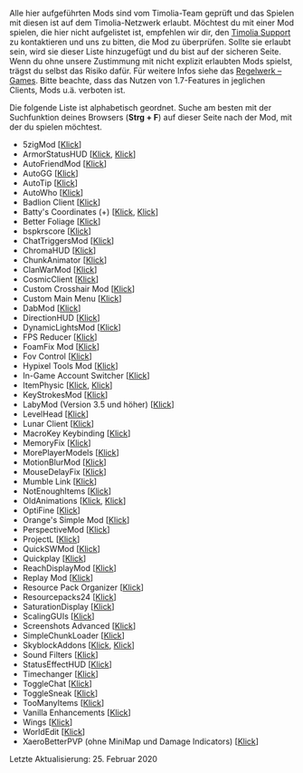 Alle hier aufgeführten Mods sind vom Timolia-Team geprüft und das Spielen mit diesen ist auf dem Timolia-Netzwerk erlaubt.
Möchtest du mit einer Mod spielen, die hier nicht aufgelistet ist, empfehlen wir dir, den [Timolia Support](/faq/#wer-supportet-mich-wenn-ich-fragen-habe) zu kontaktieren und uns
zu bitten, die Mod zu überprüfen. Sollte sie erlaubt sein, wird sie dieser Liste hinzugefügt und du bist auf der sicheren Seite. Wenn du ohne unsere Zustimmung mit nicht explizit erlaubten Mods spielst, trägst du selbst das Risiko dafür.
Für weitere Infos siehe das [Regelwerk – Games](/rules/games/#2-modifikationen-modshacks-resource-packs-und-minimaps).
Bitte beachte, dass das Nutzen von 1.7-Features in jeglichen Clients, Mods u.ä. verboten ist.

Die folgende Liste ist alphabetisch geordnet.
Suche am besten mit der Suchfunktion deines Browsers (**Strg + F**) auf dieser Seite nach der Mod, mit der du spielen möchtest.


- 5zigMod [<a href="https://github.com/5zig/The-5zig-Mod" target="_blank">Klick</a>]
- ArmorStatusHUD [<a href="https://www.curseforge.com/minecraft/mc-mods/armorstatushud" target="_blank">Klick</a>, <a href="https://www.curseforge.com/minecraft/mc-mods/armorstatushud-updated" target="_blank">Klick</a>]
- AutoFriendMod [<a href="https://2pi.pw/mods/autofriend" target="_blank">Klick</a>]
- AutoGG [<a href="https://2pi.pw/mods/autogg" target="_blank">Klick</a>]
- AutoTip [<a href="https://autotip.pro" target="_blank">Klick</a>]
- AutoWho [<a href="https://2pi.pw/mods/autowho" target="_blank">Klick</a>]
- Badlion Client [<a href="https://client.badlion.net" target="_blank">Klick</a>]
- Batty's Coordinates (+) [<a href="https://www.curseforge.com/minecraft/mc-mods/batty-coords" target="_blank">Klick</a>, <a href="https://www.curseforge.com/minecraft/mc-mods/batty-ui" target="_blank">Klick</a>]
- Better Foliage [<a href="https://www.curseforge.com/minecraft/mc-mods/better-foliage" target="_blank">Klick</a>]
- bspkrscore [<a href="https://www.curseforge.com/minecraft/mc-mods/bspkrscore" target="_blank">Klick</a>]
- ChatTriggersMod [<a href="https://www.chattriggers.com" target="_blank">Klick</a>]
- ChromaHUD [<a href="https://sk1er.club/mods/ChromaHUD" target="_blank">Klick</a>]
- ChunkAnimator [<a href="https://www.curseforge.com/minecraft/mc-mods/chunk-animator" target="_blank">Klick</a>]
- ClanWarMod [<a href="https://www.gommehd.net/cwmod" target="_blank">Klick</a>]
- CosmicClient [<a href="https://cosmicclient.com" target="_blank">Klick</a>]
- Custom Crosshair Mod [<a href="https://www.curseforge.com/minecraft/mc-mods/custom-crosshair-mod" target="_blank">Klick</a>]
- Custom Main Menu [<a href="https://www.curseforge.com/minecraft/mc-mods/custom-main-menu" target="_blank">Klick</a>]
- DabMod [<a href="https://www.curseforge.com/minecraft/mc-mods/dab-mod" target="_blank">Klick</a>]
- DirectionHUD [<a href="https://www.curseforge.com/minecraft/mc-mods/directionhud" target="_blank">Klick</a>]
- DynamicLightsMod [<a href="https://www.curseforge.com/minecraft/mc-mods/dynamic-lights" target="_blank">Klick</a>]
- FPS Reducer [<a href="https://www.curseforge.com/minecraft/mc-mods/fps-reducer" target="_blank">Klick</a>]
- FoamFix Mod [<a href="https://www.curseforge.com/minecraft/mc-mods/foamfix-optimization-mod" target="_blank">Klick</a>]
- Fov Control [<a href="https://www.curseforge.com/minecraft/mc-mods/fov-control" target="_blank">Klick</a>]
- Hypixel Tools Mod [<a href="https://hypixel.net/threads/wip-hypixel-tools-mod-forge-1-8-1-8-9-taking-suggestions.855534" target="_blank">Klick</a>]
- In-Game Account Switcher [<a href="https://www.curseforge.com/minecraft/mc-mods/in-game-account-switcher" target="_blank">Klick</a>]
- ItemPhysic [<a href="https://www.curseforge.com/minecraft/mc-mods/itemphysic" target="_blank">Klick</a>, <a href="https://www.curseforge.com/minecraft/mc-mods/itemphysic-lite" target="_blank">Klick</a>]
- KeyStrokesMod [<a href="https://sk1er.club/mods/keystrokesmod" target="_blank">Klick</a>]
- LabyMod (Version 3.5 und höher) [<a href="https://www.labymod.net" target="_blank">Klick</a>]
- LevelHead [<a href="https://sk1er.club/mods/level_head" target="_blank">Klick</a>]
- Lunar Client [<a href="https://www.lunarclient.com/" target="_blank">Klick</a>]
- MacroKey Keybinding [<a href="https://www.curseforge.com/minecraft/mc-mods/macrokey-keybinding" target="_blank">Klick</a>]
- MemoryFix [<a href="https://prplz.io/memoryfix" target="_blank">Klick</a>]
- MorePlayerModels [<a href="https://www.curseforge.com/minecraft/mc-mods/more-player-models" target="_blank">Klick</a>]
- MotionBlurMod [<a href="https://2pi.pw/mods/motionblur" target="_blank">Klick</a>]
- MouseDelayFix [<a href="https://prplz.io/mousedelayfix" target="_blank">Klick</a>]
- Mumble Link [<a href="https://www.curseforge.com/minecraft/mc-mods/mumblelink" target="_blank">Klick</a>]
- NotEnoughItems [<a href="https://www.curseforge.com/minecraft/mc-mods/not-enough-items-1-8" target="_blank">Klick</a>]
- OldAnimations [<a href="https://www.curseforge.com/minecraft/mc-mods/old-animations-mod" target="_blank">Klick</a>, <a href="https://oldanimationsmod.net" target="_blank">Klick</a>]
- OptiFine [<a href="https://optifine.net" target="_blank">Klick</a>]
- Orange's Simple Mod [<a href="https://www.curseforge.com/minecraft/mc-mods/oranges-simplemods-collection" target="_blank">Klick</a>]
- PerspectiveMod [<a href="https://www.curseforge.com/minecraft/mc-mods/perspective-mod-redux" target="_blank">Klick</a>]
- ProjectL [<a href="https://www.curseforge.com/minecraft/mc-mods/projectl" target="_blank">Klick</a>]
- QuickSWMod [<a href="https://hypixel.net/threads/forge-mod-quicksw-quick-skywars-1-8-1-8-9.714896" target="_blank">Klick</a>]
- Quickplay [<a href="https://hypixel.net/threads/forge-quickplay-v2-0-3-quickly-join-games-on-the-network.1317410" target="_blank">Klick</a>]
- ReachDisplayMod [<a href="https://github.com/ThatFr3ddy/ReachDisplay" target="_blank">Klick</a>]
- Replay Mod [<a href="https://www.replaymod.com" target="_blank">Klick</a>]
- Resource Pack Organizer [<a href="https://www.curseforge.com/minecraft/mc-mods/resource-pack-organizer" target="_blank">Klick</a>]
- Resourcepacks24 [<a href="https://resourcepacks24.de" target="_blank">Klick</a>]
- SaturationDisplay [<a href="https://www.curseforge.com/minecraft/mc-mods/saturationdisplay" target="_blank">Klick</a>]
- ScalingGUIs [<a href="https://www.curseforge.com/minecraft/mc-mods/scalingguis" target="_blank">Klick</a>]
- Screenshots Advanced [<a href="https://www.curseforge.com/minecraft/mc-mods/screenshots-enhanced" target="_blank">Klick</a>]
- SimpleChunkLoader [<a href="https://www.curseforge.com/minecraft/mc-mods/simplechunkloader" target="_blank">Klick</a>]
- SkyblockAddons [<a href="https://biscuit.codes/mods/skyblockaddons" target="_blank">Klick</a>, <a href="https://github.com/Net-Coding/SkyblockAddons" target="_blank">Klick</a>]
- Sound Filters [<a href="https://www.curseforge.com/minecraft/mc-mods/sound-filters" target="_blank">Klick</a>]
- StatusEffectHUD [<a href="https://www.curseforge.com/minecraft/mc-mods/statuseffecthud" target="_blank">Klick</a>]
- Timechanger [<a href="https://2pi.pw/mods/timechanger" target="_blank">Klick</a>]
- ToggleChat [<a href="https://2pi.pw/mods/togglechat" target="_blank">Klick</a>]
- ToggleSneak [<a href="https://www.curseforge.com/minecraft/mc-mods/togglesneak" target="_blank">Klick</a>]
- TooManyItems [<a href="https://www.minecraftforum.net/forums/mapping-and-modding-java-edition/minecraft-mods/1272385-toomanyitems-the-inventory-editor-and-more-1-8" target="_blank">Klick</a>]
- Vanilla Enhancements [<a href="https://www.curseforge.com/minecraft/mc-mods/vanilla-enhancements" target="_blank">Klick</a>]
- Wings [<a href="https://www.curseforge.com/minecraft/mc-mods/wings" target="_blank">Klick</a>]
- WorldEdit [<a href="https://www.curseforge.com/minecraft/mc-mods/worldedit" target="_blank">Klick</a>]
- XaeroBetterPVP (ohne MiniMap und Damage Indicators) [<a href="http://chocolateminecraft.com/betterpvp2.php" target="_blank">Klick</a>]


Letzte Aktualisierung: 25. Februar 2020
